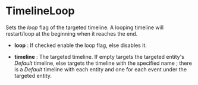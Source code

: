 # TimelineLoop

Sets the *loop* flag of the targeted timeline. A looping timeline will
restart/loop at the beginning when it reaches the end.

-   **loop** : If checked enable the loop flag, else disables it.

<!-- -->

-   **timeline** : The targeted timeline. If empty targets the targeted
    entity's *Default* timeline, else targets the timeline with the
    specified name ; there is a *Default* timeline with each entity and
    one for each event under the targeted entity.
